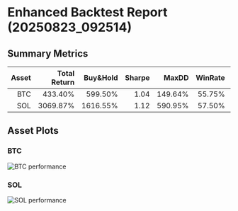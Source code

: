 # Enhanced Backtest Report (20250823_092514)

## Summary Metrics

| Asset | Total Return | Buy&Hold | Sharpe | MaxDD | WinRate | Trades | TP1 Acc | TP2 Acc | SL Hit |
|------:|------------:|--------:|------:|-----:|-------:|------:|--------:|--------:|-------:|
| BTC | 433.40% | 599.50% | 1.04 | 149.64% | 55.75% | 452 | 7.92% | 2.93% | 18.77% |
| SOL | 3069.87% | 1616.55% | 1.12 | 590.95% | 57.50% | 593 | 17.39% | 10.02% | 21.01% |

## Asset Plots

### BTC

![BTC performance](BTC/BTC_performance.png)

### SOL

![SOL performance](SOL/SOL_performance.png)

